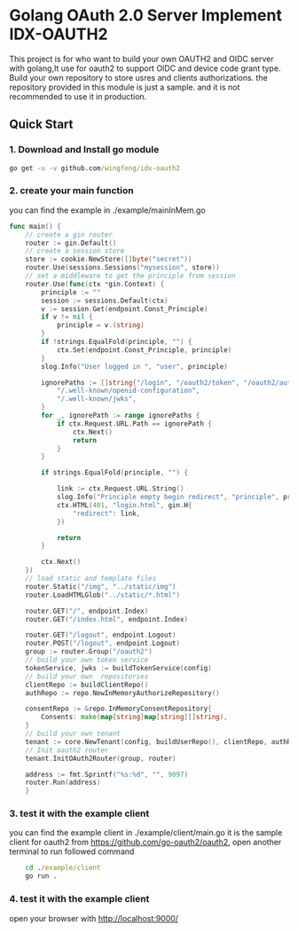 # Golang OAuth 2.0 Server Implement IDX-OAUTH2

This project is for who want to build your own OAUTH2 and OIDC server with golang,It use for oauth2 to support OIDC and device code grant type. Build your own repository to store usres and clients authorizations. the repository provided in this module is just a sample. and it is not recommended to use it in production.  

## Quick Start  

### 1. Download and Install go module

```cmd
go get -u -v github.com/wingfeng/idx-oauth2
```

### 2. create your main function  

you can find the example in ./example/mainInMem.go

```go
func main() {
    // create a gin router
    router := gin.Default()
    // create a session store
	store := cookie.NewStore([]byte("secret"))
	router.Use(sessions.Sessions("mysession", store))
    // set a middleware to get the principle from session
	router.Use(func(ctx *gin.Context) {
		principle := ""
		session := sessions.Default(ctx)
		v := session.Get(endpoint.Const_Principle)
		if v != nil {
			principle = v.(string)
		}
		if !strings.EqualFold(principle, "") {
			ctx.Set(endpoint.Const_Principle, principle)
		}
		slog.Info("User logged in ", "user", principle)

		ignorePaths := []string{"/login", "/oauth2/token", "/oauth2/authorize", "/oauth2/device",
			"/.well-known/openid-configuration",
			"/.well-known/jwks",
		}
		for _, ignorePath := range ignorePaths {
			if ctx.Request.URL.Path == ignorePath {
				ctx.Next()
				return
			}
		}

		if strings.EqualFold(principle, "") {

			link := ctx.Request.URL.String()
			slog.Info("Principle empty begin redirect", "principle", principle, "link", link)
			ctx.HTML(401, "login.html", gin.H{
				"redirect": link,
			})

			return
		}

		ctx.Next()
	})
    // load static and template files
	router.Static("/img", "../static/img")
	router.LoadHTMLGlob("../static/*.html")

	router.GET("/", endpoint.Index)
	router.GET("/index.html", endpoint.Index)

	router.GET("/logout", endpoint.Logout)
	router.POST("/logout", endpoint.Logout)
	group := router.Group("/oauth2")
    // build your own token service
	tokenService, jwks := buildTokenService(config)
    // build your own  repositories
	clientRepo := buildClientRepo()
	authRepo := repo.NewInMemoryAuthorizeRepository()

	consentRepo := &repo.InMemoryConsentRepository{
		Consents: make(map[string]map[string][]string),
	}
    // build your own tenant
	tenant := core.NewTenant(config, buildUserRepo(), clientRepo, authRepo, consentRepo, tokenService, jwks)
    // Init oauth2 router    
	tenant.InitOAuth2Router(group, router)

	address := fmt.Sprintf("%s:%d", "", 9097)
	router.Run(address)
	}

```

### 3. test it with the example client  

you can find the example client in ./example/client/main.go  it is the sample client for oauth2 from <https://github.com/go-oauth2/oauth2>, open another terminal to run followed command  

```cmd
    cd ./example/client
    go run .
```

### 4. test it with the example client  

open your browser with <http://localhost:9000/>